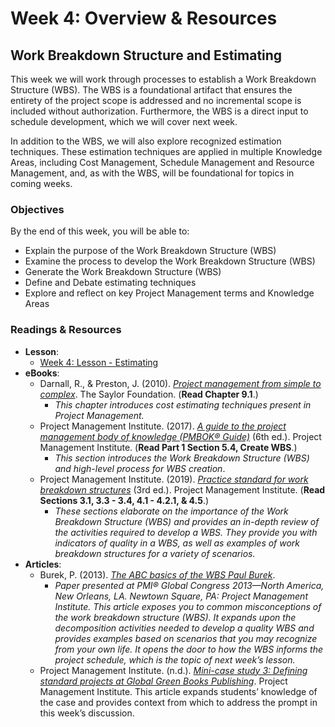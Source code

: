# Week 4: Overview & Resources

## Work Breakdown Structure and Estimating

This week we will work through processes to establish a Work Breakdown Structure (WBS). The WBS is a foundational artifact that ensures the entirety of the project scope is addressed and no incremental scope is included without authorization. Furthermore, the WBS is a direct input to schedule development, which we will cover next week.

In addition to the WBS, we will also explore recognized estimation techniques. These estimation techniques are applied in multiple Knowledge Areas, including Cost Management, Schedule Management and Resource Management, and, as with the WBS, will be foundational for topics in coming weeks.

### Objectives

By the end of this week, you will be able to:

- Explain the purpose of the Work Breakdown Structure (WBS)
- Examine the process to develop the Work Breakdown Structure (WBS)
- Generate the Work Breakdown Structure (WBS)
- Define and Debate estimating techniques
- Explore and reflect on key Project Management terms and Knowledge Areas

### Readings & Resources

- **Lesson**:
    - [Week 4: Lesson - Estimating](https://champlain.instructure.com/courses/2421404/pages/week-4-lesson-estimating "Week 4: Lecture - Estimating")  
- **eBooks**:
    - Darnall, R., & Preston, J. (2010). [_Project management from simple to complex_](https://www.opentextbooks.org.hk/system/files/export/38/38453/pdf/Project_Management_from_Simple_to_Complex_38453.pdf). The Saylor Foundation. (**Read Chapter 9.1**.) 
	    - *This chapter introduces cost estimating techniques present in Project Management.*
    - Project Management Institute. (2017). [_A guide to the project management body of knowledge (PMBOK® Guide)_](https://ebookcentral.proquest.com/lib/champlain/detail.action?docID=5180849) (6th ed.). Project Management Institute. (**Read Part 1 Section 5.4, Create WBS**.) 
	    - *This section introduces the Work Breakdown Structure (WBS) and high-level process for WBS creation*.
    - Project Management Institute. (2019). [_Practice standard for work breakdown structures_](https://learning-oreilly-com.cobalt.champlain.edu/library/view/practice-standard-for/9781628256192/) (3rd ed.). Project Management Institute. (**Read Sections 3.1, 3.3 - 3.4, 4.1 - 4.2.1, & 4.5**.) 
	    - *These sections elaborate on the importance of the Work Breakdown Structure (WBS) and provides an in-depth review of the activities required to develop a WBS. They provide you with indicators of quality in a WBS, as well as examples of work breakdown structures for a variety of scenarios.*
- **Articles**:
    - Burek, P. (2013). [_The ABC basics of the WBS Paul Burek_](https://www.pmi.org/learning/library/work-breakdown-structure-basics-5919). 
	    - *Paper presented at PMI® Global Congress 2013—North America, New Orleans, LA. Newtown Square, PA: Project Management Institute. This article exposes you to common misconceptions of the work breakdown structure (WBS). It expands upon the decomposition activities needed to develop a quality WBS and provides examples based on scenarios that you may recognize from your own life. It opens the door to how the WBS informs the project schedule, which is the topic of next week’s lesson.*
    - Project Management Institute. (n.d.). [_Mini-case study 3: Defining standard projects at Global Green Books Publishing_](https://www.pmi.org/-/media/pmi/documents/public/pdf/learning/academic-research/academic-pm-case-studies/mini-case-3-defining-dtandard-projects-at-global-green-books.pdf?v=c74e3d9f-2be4-4ef6-911e-1bb322fe27e2&rev=11211817fb604f0e81be2c8e4e7fbdfb). Project Management Institute. This article expands students’ knowledge of the case and provides context from which to address the prompt in this week’s discussion.